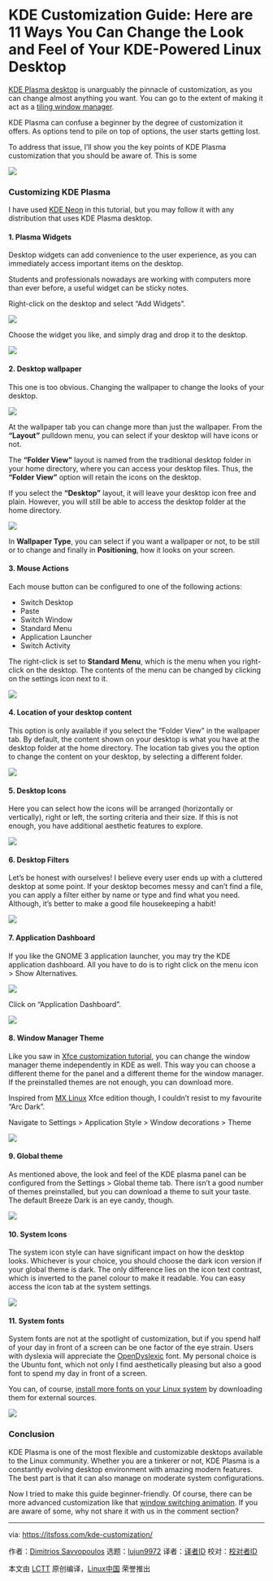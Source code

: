 [#]: collector: (lujun9972)
[#]: translator: ( )
[#]: reviewer: ( )
[#]: publisher: ( )
[#]: url: ( )
[#]: subject: (KDE Customization Guide: Here are 11 Ways You Can Change the Look and Feel of Your KDE-Powered Linux Desktop)
[#]: via: (https://itsfoss.com/kde-customization/)
[#]: author: (Dimitrios Savvopoulos https://itsfoss.com/author/dimitrios/)

KDE Customization Guide: Here are 11 Ways You Can Change the Look and Feel of Your KDE-Powered Linux Desktop
======

[KDE Plasma desktop][1] is unarguably the pinnacle of customization, as you can change almost anything you want. You can go to the extent of making it act as a [tiling window manager][2].

KDE Plasma can confuse a beginner by the degree of customization it offers. As options tend to pile on top of options, the user starts getting lost.

To address that issue, I’ll show you the key points of KDE Plasma customization that you should be aware of. This is some

![][3]

### Customizing KDE Plasma

I have used [KDE Neon][4] in this tutorial, but you may follow it with any distribution that uses KDE Plasma desktop.

#### 1\. **Plasma Widgets**

Desktop widgets can add convenience to the user experience, as you can immediately access important items on the desktop.

Students and professionals nowadays are working with computers more than ever before, a useful widget can be sticky notes.

Right-click on the desktop and select “Add Widgets”.

![][5]

Choose the widget you like, and simply drag and drop it to the desktop.

![][6]

#### 2\. **Desktop wallpaper**

This one is too obvious. Changing the wallpaper to change the looks of your desktop.

![][7]

At the wallpaper tab you can change more than just the wallpaper. From the **“Layout”** pulldown menu, you can select if your desktop will have icons or not.

The **“Folder View”** layout is named from the traditional desktop folder in your home directory, where you can access your desktop files. Thus, the **“Folder View”** option will retain the icons on the desktop.

If you select the **“Desktop”** layout, it will leave your desktop icon free and plain. However, you will still be able to access the desktop folder at the home directory.

![][8]

In **Wallpaper Type**, you can select if you want a wallpaper or not, to be still or to change and finally in **Positioning**, how it looks on your screen.

#### 3\. Mouse Actions

Each mouse button can be configured to one of the following actions:

  * Switch Desktop
  * Paste
  * Switch Window
  * Standard Menu
  * Application Launcher
  * Switch Activity



The right-click is set to **Standard Menu**, which is the menu when you right-click on the desktop. The contents of the menu can be changed by clicking on the settings icon next to it.

![][9]

#### 4\. Location of your desktop content

This option is only available if you select the “Folder View” in the wallpaper tab. By default, the content shown on your desktop is what you have at the desktop folder at the home directory. The location tab gives you the option to change the content on your desktop, by selecting a different folder.

![][10]

#### 5\. Desktop Icons

Here you can select how the icons will be arranged (horizontally or vertically), right or left, the sorting criteria and their size. If this is not enough, you have additional aesthetic features to explore.

![][11]

#### 6\. Desktop Filters

Let’s be honest with ourselves! I believe every user ends up with a cluttered desktop at some point. If your desktop becomes messy and can’t find a file, you can apply a filter either by name or type and find what you need. Although, it’s better to make a good file housekeeping a habit!

![][12]

#### 7\. Application Dashboard

If you like the GNOME 3 application launcher, you may try the KDE application dashboard. All you have to do is to right click on the menu icon &gt; Show Alternatives.

![][13]

Click on “Application Dashboard”.

![][14]

#### 8\. Window Manager Theme

Like you saw in [Xfce customization tutorial][15], you can change the window manager theme independently in KDE as well. This way you can choose a different theme for the panel and a different theme for the window manager. If the preinstalled themes are not enough, you can download more.

Inspired from [MX Linux][16] Xfce edition though, I couldn’t resist to my favourite “Arc Dark”.

Navigate to Settings &gt; Application Style &gt; Window decorations &gt; Theme

![][17]

#### 9\. Global theme

As mentioned above, the look and feel of the KDE plasma panel can be configured from the Settings &gt; Global theme tab. There isn’t a good number of themes preinstalled, but you can download a theme to suit your taste. The default Breeze Dark is an eye candy, though.

![][18]

#### 10\. System Icons

The system icon style can have significant impact on how the desktop looks. Whichever is your choice, you should choose the dark icon version if your global theme is dark. The only difference lies on the icon text contrast, which is inverted to the panel colour to make it readable. You can easy access the icon tab at the system settings.

![][19]

#### 11\. System fonts

System fonts are not at the spotlight of customization, but if you spend half of your day in front of a screen can be one factor of the eye strain. Users with dyslexia will appreciate the [OpenDyslexic][20] font. My personal choice is the Ubuntu font, which not only I find aesthetically pleasing but also a good font to spend my day in front of a screen.

You can, of course, [install more fonts on your Linux system][21] by downloading them for external sources.

![][22]

### Conclusion

KDE Plasma is one of the most flexible and customizable desktops available to the Linux community. Whether you are a tinkerer or not, KDE Plasma is a constantly evolving desktop environment with amazing modern features. The best part is that it can also manage on moderate system configurations.

Now I tried to make this guide beginner-friendly. Of course, there can be more advanced customization like that [window switching ani][23][mation][23]. If you are aware of some, why not share it with us in the comment section?

--------------------------------------------------------------------------------

via: https://itsfoss.com/kde-customization/

作者：[Dimitrios Savvopoulos][a]
选题：[lujun9972][b]
译者：[译者ID](https://github.com/译者ID)
校对：[校对者ID](https://github.com/校对者ID)

本文由 [LCTT](https://github.com/LCTT/TranslateProject) 原创编译，[Linux中国](https://linux.cn/) 荣誉推出

[a]: https://itsfoss.com/author/dimitrios/
[b]: https://github.com/lujun9972
[1]: https://kde.org/plasma-desktop/
[2]: https://github.com/kwin-scripts/kwin-tiling
[3]: https://i0.wp.com/itsfoss.com/wp-content/uploads/2021/01/kde-neon-neofetch.png?resize=800%2C600&ssl=1
[4]: https://itsfoss.com/kde-neon-review/
[5]: https://i2.wp.com/itsfoss.com/wp-content/uploads/2021/01/16-kde-neon-add-widgets.png?resize=800%2C500&ssl=1
[6]: https://i1.wp.com/itsfoss.com/wp-content/uploads/2021/01/17-kde-neon-widgets.png?resize=800%2C768&ssl=1
[7]: https://i0.wp.com/itsfoss.com/wp-content/uploads/2021/01/1-kde-neon-configure-desktop.png?resize=800%2C500&ssl=1
[8]: https://i2.wp.com/itsfoss.com/wp-content/uploads/2021/01/2-kde-neon-wallpaper.png?resize=800%2C600&ssl=1
[9]: https://i0.wp.com/itsfoss.com/wp-content/uploads/2021/01/3-kde-neon-mouse-actions.png?resize=800%2C600&ssl=1
[10]: https://i2.wp.com/itsfoss.com/wp-content/uploads/2021/01/10-kde-neon-location.png?resize=800%2C650&ssl=1
[11]: https://i0.wp.com/itsfoss.com/wp-content/uploads/2021/01/4-kde-neon-desktop-icons.png?resize=798%2C635&ssl=1
[12]: https://i1.wp.com/itsfoss.com/wp-content/uploads/2021/01/11-kde-neon-desktop-icons-filter.png?resize=800%2C650&ssl=1
[13]: https://i0.wp.com/itsfoss.com/wp-content/uploads/2021/01/5-kde-neon-show-alternatives.png?resize=800%2C500&ssl=1
[14]: https://i0.wp.com/itsfoss.com/wp-content/uploads/2021/01/6-kde-neon-application-dashboard.png?resize=800%2C450&ssl=1
[15]: https://itsfoss.com/customize-xfce/
[16]: https://itsfoss.com/mx-linux-kde-edition/
[17]: https://i1.wp.com/itsfoss.com/wp-content/uploads/2021/01/12-kde-neon-window-manager.png?resize=800%2C512&ssl=1
[18]: https://i1.wp.com/itsfoss.com/wp-content/uploads/2021/01/15-kde-neon-global-theme.png?resize=800%2C524&ssl=1
[19]: https://i0.wp.com/itsfoss.com/wp-content/uploads/2021/01/13-kde-neon-system-icons.png?resize=800%2C524&ssl=1
[20]: https://www.opendyslexic.org/about
[21]: https://itsfoss.com/install-fonts-ubuntu/
[22]: https://i1.wp.com/itsfoss.com/wp-content/uploads/2021/01/14-kde-neon-fonts.png?resize=800%2C524&ssl=1
[23]: https://itsfoss.com/customize-task-switcher-kde/
